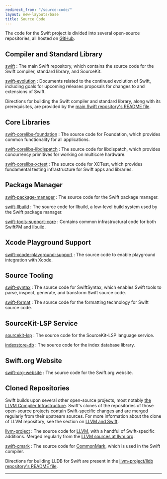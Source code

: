 ```yaml
---
redirect_from: "/source-code/"
layout: new-layouts/base
title: Source Code
---
```


The code for the Swift project is divided into several open-source repositories, all hosted on [GitHub](https://github.com/apple/).

## Compiler and Standard Library

[swift](https://github.com/swiftlang/swift)
: The main Swift repository, which contains the source code for the Swift compiler, standard library, and SourceKit.

[swift-evolution](https://github.com/swiftlang/swift-evolution)
: Documents related to the continued evolution of Swift, including goals for upcoming releases proposals for changes to and extensions of Swift.

Directions for building the Swift compiler and standard library, along
with its prerequisites, are provided by the [main Swift repository's
README
file](https://github.com/swiftlang/swift/blob/main/README.md).

## Core Libraries

[swift-corelibs-foundation](https://github.com/swiftlang/swift-corelibs-foundation)
: The source code for Foundation, which provides common functionality for all applications.

[swift-corelibs-libdispatch](https://github.com/apple/swift-corelibs-libdispatch)
: The source code for libdispatch, which provides concurrency primitives for working on multicore hardware.

[swift-corelibs-xctest](https://github.com/swiftlang/swift-corelibs-xctest)
: The source code for XCTest, which provides fundamental testing infrastructure for Swift apps and libraries.

## Package Manager

[swift-package-manager](https://github.com/swiftlang/swift-package-manager)
: The source code for the Swift package manager.

[swift-llbuild](https://github.com/swiftlang/swift-llbuild)
: The source code for llbuild, a low-level build system used by the Swift package manager.

[swift-tools-support-core](https://github.com/swiftlang/swift-tools-support-core)
: Contains common infrastructural code for both SwiftPM and llbuild.

## Xcode Playground Support

[swift-xcode-playground-support](https://github.com/apple/swift-xcode-playground-support)
: The source code to enable playground integration with Xcode.

## Source Tooling

[swift-syntax](https://github.com/swiftlang/swift-syntax)
: The source code for SwiftSyntax, which enables Swift tools to parse, inspect, generate, and transform Swift source code.

[swift-format](https://github.com/swiftlang/swift-format)
: The source code for the formatting technology for Swift source code.

## SourceKit-LSP Service

[sourcekit-lsp](https://github.com/swiftlang/sourcekit-lsp)
: The source code for the SourceKit-LSP language service.

[indexstore-db](https://github.com/swiftlang/indexstore-db)
: The source code for the index database library.


## Swift.org Website

[swift-org-website](https://github.com/swiftlang/swift-org-website)
: The source code for the Swift.org website.

## Cloned Repositories

Swift builds upon several other open-source projects, most notably
[the LLVM Compiler Infrastructure](http://llvm.org). Swift's clones of
the repositories of those open-source projects contain Swift-specific
changes and are merged regularly from their upstream sources. For more information about the clone of LLVM repository, see the section on [LLVM and Swift](/contributing/#llvm-and-swift).

[llvm-project](https://github.com/swiftlang/llvm-project)
: The source code for [LLVM](http://llvm.org), with a handful of Swift-specific additions. Merged regularly from the [LLVM sources at llvm.org](https://github.com/llvm/llvm-project).

[swift-cmark](https://github.com/swiftlang/swift-cmark)
: The source code for [CommonMark](https://github.com/jgm/cmark), which is used in the Swift compiler.

Directions
for building LLDB for Swift are present in the [llvm-project/lldb repository's
README file][lldb-readme].

* * *

[lldb-readme]: https://github.com/swiftlang/llvm-project/blob/next/lldb/README.md "LLDB README"
